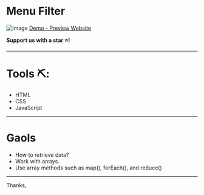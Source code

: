 # Menu Filter

![image](https://github.com/WajdWael/Menu-filter/assets/81550668/7d589577-0a89-4001-a93d-9c181c3fba3e)
[Demo - Preview Website](https://wajdwael.github.io/Menu-filter/)

**Support us with a star ⭐!**

---

# Tools ⛏️:
- HTML
- CSS
- JavaScript

---

# Gaols
- How to retrieve data? 
- Work with arrays.
- Use array methods such as map(), forEach(), and reduce()

---

Thanks, 
